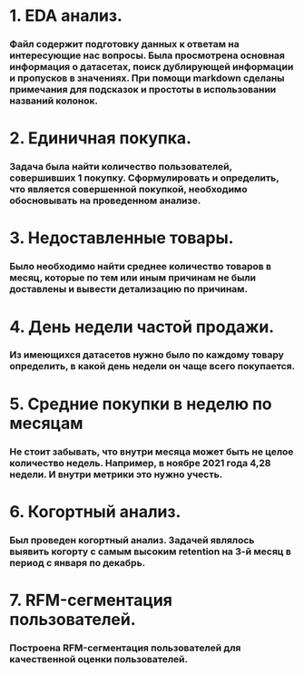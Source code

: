   # 1. EDA анализ.
  ### Файл содержит подготовку данных к ответам на интересующие нас вопросы. Была просмотрена основная информация о датасетах, поиск дублирующей информации и пропусков в значениях. При помощи markdown сделаны примечания для подсказок и простоты в использовании названий колонок.
  # 2. Единичная покупка.
  ### Задача была найти количество пользователей, совершивших 1 покупку. Сформулировать и определить, что является совершенной покупкой, необходимо обосновывать на проведенном анализе.
  # 3. Недоставленные товары.
  ### Было необходимо найти среднее количество товаров в месяц, которые по тем или иным причинам не были доставлены и вывести детализацию по причинам.
  # 4. День недели частой продажи.
  ### Из имеющихся датасетов нужно было по каждому товару определить, в какой день недели он чаще всего покупается.
  # 5. Средние покупки в неделю по месяцам
  ### Не стоит забывать, что внутри месяца может быть не целое количество недель. Например, в ноябре 2021 года 4,28 недели. И внутри метрики это нужно учесть.
  # 6. Когортный анализ.
  ### Был проведен когортный анализ. Задачей являлось выявить когорту с самым высоким retention на 3-й месяц в период с января по декабрь.
  # 7. RFM-сегментация пользователей. 
  ### Построена RFM-сегментация пользователей для качественной оценки пользователей.
